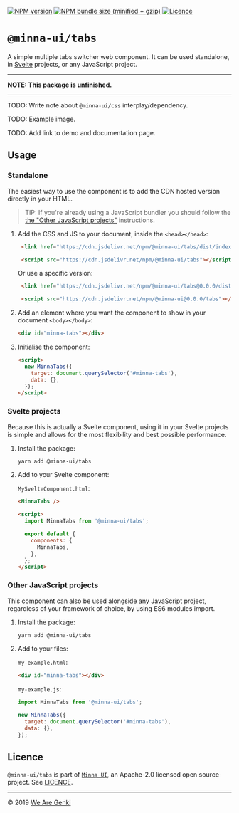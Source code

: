 [![NPM version](https://img.shields.io/npm/v/@minna-ui/tabs.svg)](https://www.npmjs.com/package/@minna-ui/tabs)
[![NPM bundle size (minified + gzip)](https://img.shields.io/bundlephobia/minzip/@minna-ui/tabs.svg)](https://bundlephobia.com/result?p=@minna-ui/tabs)
[![Licence](https://img.shields.io/npm/l/@minna-ui/tabs.svg)](https://github.com/WeAreGenki/minna-ui/blob/master/LICENCE)

# `@minna-ui/tabs`

A simple multiple tabs switcher web component. It can be used standalone, in [Svelte](https://svelte.technology/guide) projects, or any JavaScript project.

---

**NOTE: This package is unfinished.**

---

TODO: Write note about `@minna-ui/css` interplay/dependency.

TODO: Example image.

TODO: Add link to demo and documentation page.

## Usage

### Standalone

The easiest way to use the component is to add the CDN hosted version directly in your HTML.

> TIP: If you're already using a JavaScript bundler you should follow the [the "Other JavaScript projects"](#other-javascript-projects) instructions.

1. Add the CSS and JS to your document, inside the `<head></head>`:

   <!-- prettier-ignore -->
   ```html
    <link href="https://cdn.jsdelivr.net/npm/@minna-ui/tabs/dist/index.css" rel="stylesheet"/>

    <script src="https://cdn.jsdelivr.net/npm/@minna-ui/tabs"></script>
    ```

   Or use a specific version:

   <!-- prettier-ignore -->
   ```html
    <link href="https://cdn.jsdelivr.net/npm/@minna-ui/tabs@0.0.0/dist/index.css" rel="stylesheet"/>

    <script src="https://cdn.jsdelivr.net/npm/@minna-ui@0.0.0/tabs"></script>
    ```

1. Add an element where you want the component to show in your document `<body></body>`:

   ```html
   <div id="minna-tabs"></div>
   ```

1. Initialise the component:

   <!-- eslint-disable no-new -->

   ```html
   <script>
     new MinnaTabs({
       target: document.querySelector('#minna-tabs'),
       data: {},
     });
   </script>
   ```

### Svelte projects

Because this is actually a Svelte component, using it in your Svelte projects is simple and allows for the most flexibility and best possible performance.

1. Install the package:

   ```sh
   yarn add @minna-ui/tabs
   ```

1. Add to your Svelte component:

   `MySvelteComponent.html`:

   ```html
   <MinnaTabs />

   <script>
     import MinnaTabs from '@minna-ui/tabs';

     export default {
       components: {
         MinnaTabs,
       },
     };
   </script>
   ```

### Other JavaScript projects

This component can also be used alongside any JavaScript project, regardless of your framework of choice, by using ES6 modules import.

1. Install the package:

   ```sh
   yarn add @minna-ui/tabs
   ```

1. Add to your files:

   `my-example.html`:

   ```html
   <div id="minna-tabs"></div>
   ```

   `my-example.js`:

   <!-- eslint-disable no-new -->

   ```js
   import MinnaTabs from '@minna-ui/tabs';

   new MinnaTabs({
     target: document.querySelector('#minna-tabs'),
     data: {},
   });
   ```

## Licence

`@minna-ui/tabs` is part of [`Minna UI`](https://github.com/WeAreGenki/minna-ui), an Apache-2.0 licensed open source project. See [LICENCE](https://github.com/WeAreGenki/minna-ui/blob/master/LICENCE).

---

© 2019 [We Are Genki](https://wearegenki.com)
